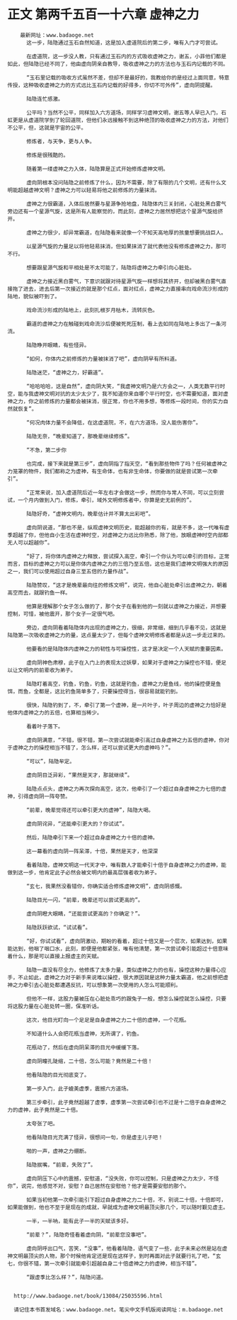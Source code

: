 # 正文 第两千五百一十六章 虚神之力
        最新网址：www.badaoge.net
          这一步，陆隐通过玉石自然知道，这是加入虚道院后的第二步，唯有入门才可尝试。
      
          在虚道院，这一步没人教，只有通过玉石内的方式吸收虚神之力，谢五，小菲他们都是如此，但陆隐已经不同了，他由虚向阴亲自教导，吸收虚神之力的方法也与玉石内记载的不同。
      
          “玉石里记载的吸收方式虽然不差，但却不是最好的，我教给你的是经过上面同意，特意传授，这种吸收虚神之力的方式远比玉石内记载的好得多，你切不可外传”，虚向阴提醒。
      
          陆隐连忙感激。
      
          公平吗？当然不公平，同样加入六方道场，同样学习虚神文明，谢五等人早已入门，石虹更是从虚道院学到了轮回道院，但他们永远接触不到这种绝顶的吸收虚神之力的方法，对他们不公平，但，这就是宇宙的公平。
      
          修炼者，与天争，更与人争。
      
          修炼是很残酷的。
      
          随着第一缕虚神之力入体，陆隐算是正式开始修炼虚神文明。
      
          虚向阴根本没问陆隐之前修炼了什么，因为不需要，除了有限的几个文明，还有什么文明能超越虚神文明？虚神之力可以轻易将他之前修炼的力量抹消。
      
          虚神之力很霸道，入体后居然要与星源争抢地盘，陆隐体内三关封闭，心脏处黑白雾气旁边还有一个星源气旋，这是所有人能察觉的，而此刻，虚神之力居然想把这个星源气旋给挤开。
      
          虚神之力很少，却异常霸道，在陆隐看来就像一个不知天高地厚的孩童想要挑战巨人。
      
          以星源气旋的力量足以将他轻易抹消，但如果抹消了就代表他没有修炼虚神之力，那可不行。
      
          想要跟星源气旋和平相处是不太可能了，陆隐将虚神之力牵引向心脏处。
      
          虚神之力接近黑白雾气，下意识就跟对待星源气旋一样想将其挤开，但却被黑白雾气直接拖了进去，进去后第一次接近的就是那个红点，面对红点，虚神之力直接串向戏命流沙形成的陆地，貌似被吓到了。
      
          戏命流沙形成的陆地上，此刻扎根岁月枯木，流转灰色。
      
          霸道的虚神之力在触碰到戏命流沙后便被死死压制，看上去如同在陆地上多出了一条河流。
      
          陆隐睁开眼睛，有些怪异。
      
          “如何，你体内之前修炼的力量被抹消了吧”，虚向阴早有所料道。
      
          陆隐迷茫，“虚神之力，好霸道”。
      
          “哈哈哈哈，这是自然”，虚向阴大笑，“我虚神文明乃是六方会之一，人类无数平行时空，能与我虚神文明对抗的太少太少了，我不知道你来自哪个平行时空，也不需要知道，面对虚神之力，你之前修炼的力量都会被抹消，很正常，你也不用多想，等修炼一段时间，你的实力自然就恢复”。
      
          “何况肉体力量不会降低，在这虚道院，不，在六方道场，没人能伤害你”。
      
          陆隐无奈，“晚辈知道了，那晚辈继续修炼”。
      
          “不急，第二步你
      
          也完成，接下来就是第三步”，虚向阴指了指天空，“看到那些物件了吗？任何被虚神之力笼罩的物件，我们都称之为虚神，有生命体，也有非生命体，你要做的就是尝试第一次牵引”。
      
          “正常来说，加入虚道院后近一年左右才会做这一步，然而你与常人不同，可以立刻尝试，一个月内做到入门，修炼，牵引，域外文明修炼者中，你算是史无前例的”。
      
          陆隐好奇，“虚神文明内，晚辈估计并不算太出彩吧”。
      
          虚向阴说道，“那也不是，纵观虚神文明历史，能超越你的有，就是不多，这一代唯有虚季超越了你，但他自小生活在虚神时空，对虚神之力远比你熟悉，除了他，放眼虚神时空内部都无人可以超越你”。
      
          “好了，将你体内虚神之力释放，尝试探入高空，牵引一个你认为可以牵引的目标，正常而言，目标的虚神之力可以是你体内虚神之力的三倍乃至五倍，这也是我们虚神文明强大的原因之一，我们可以使用超过自身三至五倍的力量作战”。
      
          陆隐赞叹，“这才是晚辈最向往的修炼文明”，说完，他自心脏处牵引出虚神之力，朝着高空而去，就跟钓鱼一样。
      
          他算是理解那个女子怎么做的了，那个女子在看到他的一刻就以虚神之力接近，并想要控制，可惜，被他震开，那个女子一定很气吧。
      
          旁边，虚向阴看着陆隐体内出现的虚神之力，很细，非常细，细到几乎看不见，这就是陆隐第一次吸收虚神之力的量，这点量太少了，但每个虚神文明修炼者都是从这一步走过来的。
      
          他要看的是陆隐体内虚神之力的韧性与可操控性，这才是决定一个人天赋的重要因素。
      
          虚向阴神色肃穆，此子在入门上的表现太过妖孽，如果对于虚神之力操控也不错，便足以让文明内的前辈收为弟子。
      
          陆隐盯着高空，钓鱼，钓鱼，钓鱼，这就是钓鱼，虚神之力是鱼线，他的操控便是鱼饵，而鱼，全都是，这比钓鱼简单多了，只要操控得当，很容易就能钓到。
      
          很快，陆隐钓到了，不，牵引了第一个虚神，是一片叶子，叶子周边的虚神之力恰好是他体内虚神之力的五倍，也算相当稀少。
      
          看着叶子落下。
      
          虚向阴满意，“不错，很不错，第一次尝试就能牵引高过自身虚神之力五倍的虚神，你对于虚神之力的操控相当不错了，怎么样，还可以尝试更大的虚神吗？”。
      
          “可以”，陆隐牟定。
      
          虚向阴目泛异彩，“果然是天才，那就继续”。
      
          陆隐点点头，虚神之力再次探向高空，这次，他牵引了一个超过自身虚神之力七倍的虚神，引得虚向阴一阵夸赞。
      
          “前辈，晚辈觉得还可以牵引更大的虚神”，陆隐大喝。
      
          虚向阴诧异，“还能牵引更大的？你试试”。
      
          然后，陆隐牵引下来一个超过自身虚神之力十倍的虚神。
      
          这一幕看的虚向阴一阵呆滞，十倍，果然是天才，他深深
      
          看着陆隐，虚神文明这一代天才中，唯有数人才能牵引十倍于自身虚神之力的虚神，能做到这一步，他肯定此子必然会被文明内的最高层强者收为弟子。
      
          “玄七，我果然没看错你，你确实适合修炼虚神文明”，虚向阴感慨。
      
          陆隐目光一闪，“前辈，晚辈还可以尝试更高的”。
      
          虚向阴瞪大眼睛，“还能尝试更高的？你确定？”。
      
          陆隐跃跃欲试，“试试看”。
      
          “好，你试试看”，虚向阴激动，期盼的看着，超过十倍又是一个层次，如果达到，如果能达到，他咽了咽口水，此刻，即便是他都紧张，唯有他清楚，第一次尝试牵引能超过十倍意味着什么，那是可以直接上报虚主的天赋。
      
          陆隐一直没有尽全力，他修炼了太多力量，类似虚神之力的也有，操控这种力量得心应手，不止如此，虚神之力对于新手来说难以操控，很大原因就是这种力量太霸道，他之前想把虚神之力牵引去心脏处都遭遇反抗，可以想象第一次使用的人怎么可能顺利。
      
          但他不一样，这股力量被压在心脏处乖巧的跟兔子一般，想怎么操控就怎么操控，只要将这股力量在心脏处转一圈，保准听话。
      
          这次，他目光盯向一个足足是自身虚神之力二十倍的虚神，一个花瓶。
      
          不知道什么人会把花瓶当虚神，无所谓了，钓鱼。
      
          花瓶动了，然后在虚向阴呆滞的目光中缓缓下落。
      
          虚向阴瞳孔陡缩，二十倍，怎么可能？竟然是二十倍！
      
          他看陆隐的目光彻底变了。
      
          第一步入门，此子媲美虚季，震撼六方道场。
      
          第三步牵引，此子竟然超越了虚季，虚季第一次尝试牵引也不过是十二倍于自身虚神之力的虚神，此子竟然是二十倍。
      
          太夸张了吧。
      
          他看陆隐目光充满了怪异，很想问一句，你是虚主儿子吧！
      
          啪的一声，虚神之力绷断。
      
          陆隐抿嘴，“前辈，失败了”。
      
          虚向阴压下心中的震撼，安慰道，“没失败，你可以控制，只是虚神之力太少，不怪你”，说完，他感觉不对，安慰？自己居然在安慰他？他才是需要安慰的那个。
      
          如果当初他第一次牵引能引下超过自身虚神之力二十倍，不，别说二十倍，十倍即可，如果能做到，他也不至于是现在的成就，早就成为虚神文明最顶尖那几个，可以随时觐见虚主。
      
          一半，一半呐，能有此子一半的天赋该多好。
      
          “前辈？”，陆隐奇怪看着虚向阴，“前辈您没事吧”。
      
          虚向阴呼出口气，苦笑，“没事”，他看着陆隐，语气变了一些，此子未来必然是站在虚神文明最顶尖的人物，那个时候他肯定还是现在这样子，到时再面对此子就要行礼了吧，“玄七，你很不错，第一次牵引就能牵引超越自身二十倍虚神之力的虚神，相当不错”。
      
          “跟虚季比怎么样？”，陆隐问道。
      
      
      http://www.badaoge.net/book/13084/25035596.html
      
      请记住本书首发域名：www.badaoge.net。笔尖中文手机版阅读网址：m.badaoge.net